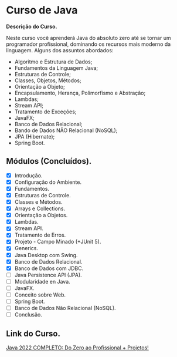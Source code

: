 # Curso de Java

**Descrição do Curso.**

Neste curso você aprenderá Java do absoluto zero até se tornar um programador profissional, dominando os recursos mais moderno da linguagem. Alguns dos assuntos abordados:

* Algoritmo e Estrutura de Dados;
* Fundamentos da Linguagem Java;
* Estruturas de Controle;
* Classes, Objetos, Métodos;
* Orientação a Objeto;
* Encapsulamento, Herança, Polimorfismo e Abstração;
* Lambdas;
* Stream API;
* Tratamento de Exceções;
* JavaFX;
* Banco de Dados Relacional;
* Bando de Dados NÃO Relacional (NoSQL);
* JPA (Hibernate);
* Spring Boot.

## Módulos (Concluídos).
- [x] Introdução.
- [x] Configuração do Ambiente.
- [x] Fundamentos.
- [x] Estruturas de Controle.
- [x] Classes e Métodos.
- [x] Arrays e Collections.
- [x] Orientação a Objetos.
- [x] Lambdas.
- [x] Stream API.
- [x] Tratamento de Erros.
- [x] Projeto - Campo Minado (+JUnit 5).
- [x] Generics.
- [x] Java Desktop com Swing.
- [x] Banco de Dados Relacional.
- [x] Banco de Dados com JDBC.
- [ ] Java Persistence API (JPA).
- [ ] Modularidade en Java.
- [ ] JavaFX.
- [ ] Conceito sobre Web.
- [ ] Spring Boot.
- [ ] Banco de Dados Não Relacional (NoSQL).
- [ ] Conclusão.

## Link do Curso.
[Java 2022 COMPLETO: Do Zero ao Profissional + Projetos!](https://www.udemy.com/course/fundamentos-de-programacao-com-java/)
